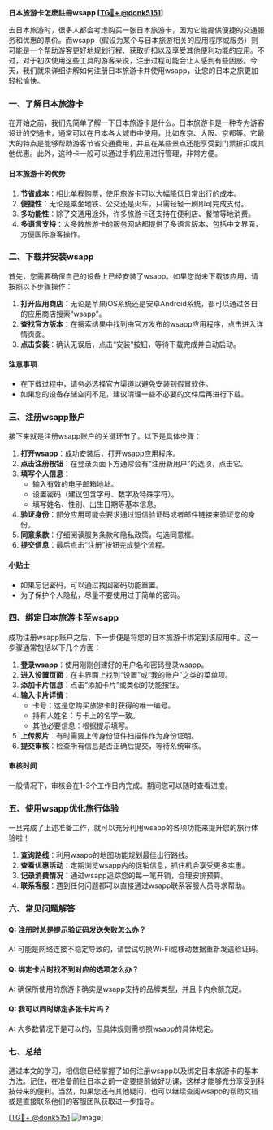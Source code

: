 **日本旅游卡怎麽註冊wsapp [[TG💪+ @donk5151](https://t.me/s/donk5151)]**

去日本旅游时，很多人都会考虑购买一张日本旅游卡，因为它能提供便捷的交通服务和优惠的票价。而wsapp（假设为某个与日本旅游相关的应用程序或服务）则可能是一个帮助游客更好地规划行程、获取折扣以及享受其他便利功能的应用。不过，对于初次使用这些工具的游客来说，注册过程可能会让人感到有些困惑。今天，我们就来详细讲解如何注册日本旅游卡并使用wsapp，让您的日本之旅更加轻松愉快。

### 一、了解日本旅游卡

在开始之前，我们先简单了解一下日本旅游卡是什么。日本旅游卡是一种专为游客设计的交通卡，通常可以在日本各大城市中使用，比如东京、大阪、京都等。它最大的特点是能够帮助游客节省交通费用，并且在某些景点还能享受到门票折扣或其他优惠。此外，这种卡一般可以通过手机应用进行管理，非常方便。

#### 日本旅游卡的优势

1. **节省成本**：相比单程购票，使用旅游卡可以大幅降低日常出行的成本。
2. **便捷性**：无论是乘坐地铁、公交还是火车，只需轻轻一刷即可完成支付。
3. **多功能性**：除了交通用途外，许多旅游卡还支持在便利店、餐馆等地消费。
4. **多语言支持**：大多数旅游卡的服务网站都提供了多语言版本，包括中文界面，方便国际游客操作。

### 二、下载并安装wsapp

首先，您需要确保自己的设备上已经安装了wsapp。如果您尚未下载该应用，请按照以下步骤操作：

1. **打开应用商店**：无论是苹果iOS系统还是安卓Android系统，都可以通过各自的应用商店搜索“wsapp”。
2. **查找官方版本**：在搜索结果中找到由官方发布的wsapp应用程序，点击进入详情页面。
3. **点击安装**：确认无误后，点击“安装”按钮，等待下载完成并自动启动。

#### 注意事项
- 在下载过程中，请务必选择官方渠道以避免安装到假冒软件。
- 如果您的设备存储空间不足，建议清理一些不必要的文件后再进行下载。

### 三、注册wsapp账户

接下来就是注册wsapp账户的关键环节了。以下是具体步骤：

1. **打开wsapp**：成功安装后，打开wsapp应用程序。
2. **点击注册按钮**：在登录页面下方通常会有“注册新用户”的选项，点击它。
3. **填写个人信息**：
   - 输入有效的电子邮箱地址。
   - 设置密码（建议包含字母、数字及特殊字符）。
   - 填写姓名、性别、出生日期等基本信息。
4. **验证身份**：部分应用可能会要求通过短信验证码或者邮件链接来验证您的身份。
5. **同意条款**：仔细阅读服务条款和隐私政策，勾选同意框。
6. **提交信息**：最后点击“注册”按钮完成整个流程。

#### 小贴士
- 如果忘记密码，可以通过找回密码功能重置。
- 为了保护个人隐私，尽量不要使用过于简单的密码。

### 四、绑定日本旅游卡至wsapp

成功注册wsapp账户之后，下一步便是将您的日本旅游卡绑定到该应用中。这一步骤通常包括以下几个方面：

1. **登录wsapp**：使用刚刚创建好的用户名和密码登录wsapp。
2. **进入设置页面**：在主界面上找到“设置”或“我的账户”之类的菜单项。
3. **添加卡片信息**：点击“添加卡片”或类似的功能按钮。
4. **输入卡片详情**：
   - 卡号：这是您购买旅游卡时获得的唯一编号。
   - 持有人姓名：与卡上的名字一致。
   - 其他必要信息：根据提示填写。
5. **上传照片**：有时需要上传身份证件扫描件作为身份证明。
6. **提交审核**：检查所有信息是否正确后提交，等待系统审核。

#### 审核时间
一般情况下，审核会在1-3个工作日内完成。期间您可以随时查看进度。

### 五、使用wsapp优化旅行体验

一旦完成了上述准备工作，就可以充分利用wsapp的各项功能来提升您的旅行体验啦！

1. **查询路线**：利用wsapp的地图功能规划最佳出行路线。
2. **查看优惠活动**：定期浏览wsapp内的促销信息，抓住机会享受更多实惠。
3. **记录消费情况**：通过wsapp追踪您的每一笔开销，合理安排预算。
4. **联系客服**：遇到任何问题都可以直接通过wsapp联系客服人员寻求帮助。

### 六、常见问题解答

#### Q: 注册时总是提示验证码发送失败怎么办？
A: 可能是网络连接不稳定导致的，请尝试切换Wi-Fi或移动数据重新发送验证码。

#### Q: 绑定卡片时找不到对应的选项怎么办？
A: 确保所使用的旅游卡确实是wsapp支持的品牌类型，并且卡内余额充足。

#### Q: 我可以同时绑定多张卡片吗？
A: 大多数情况下是可以的，但具体规则需参照wsapp的具体规定。

### 七、总结

通过本文的学习，相信您已经掌握了如何注册wsapp以及绑定日本旅游卡的基本方法。记住，在准备前往日本之前一定要提前做好功课，这样才能够充分享受到科技带来的便利。当然，如果您还有其他疑问，也可以继续查阅wsapp的帮助文档或是直接联系他们的客服团队获取进一步指导。

[[TG💪+ @donk5151](https://t.me/s/donk5151) ![Image](https://i.postimg.cc/rwNCRYN7/Snipaste-2025-04-30-17-27-05.png)]